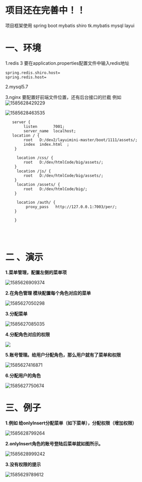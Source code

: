 # 项目还在完善中！！
 项目框架使用 spring boot  mybatis  shiro  tk.mybatis mysql  layui 


# 一、环境 
1.redis 3
要在application.properties配置文件中输入redis地址
    
    spring.redis.shiro.host= 
    spring.redis.host= 
    
2.mysql5.7
    
3.nginx 
     要配置好前端文件位置，还有后台接口的拦截
    例如  
  ![1585628429229](https://github.com/ratmhk/auth/blob/master/img/1585628429229.png)
 

  ![1585628463535](https://github.com/ratmhk/auth/blob/master/img/1585628463535.png)

       
       server {
            listen       7001;
            server_name  localhost;
       location / {
            root   D:/dev2/layuimini-master/boot/1111/assets/;
            index  index.html  ;
        }
    	
    	 location /css/ {
            root   D:/dev/htmlCode/big/assets/;           
        }
    	 location /js/ {
            root   D:/dev/htmlCode/big/assets/;   
        }
    	 location /assets/ {
            root   D:/dev/htmlCode/big/;   
        }
    	 
    	 location /auth/ {
             proxy_pass   http://127.0.0.1:7003/per/;    
        }
        
        }




​		 
​       

# 二 、演示

**1.菜单管理，配置左侧的菜单项**

![*1585626909374*](https://github.com/ratmhk/auth/blob/master/img/1585626909374.png)





**2.在角色管理 模块配置每个角色对应的菜单**

![1585627050298](https://github.com/ratmhk/auth/blob/master/img/1585627050298.png)

**3.分配菜单**



![1585627085035](https://github.com/ratmhk/auth/blob/master/img/1585627085035.png)



**4.分配角色对应的权限**



![](https://github.com/ratmhk/auth/blob/master/img/1585627352177.png)

**5.账号管理。给用户分配角色，那么用户就有了菜单和权限**

![1585627416871](https://github.com/ratmhk/auth/blob/master/img/1585627416871.png)

**6.分配用户的角色**

![1585627750674](https://github.com/ratmhk/auth/blob/master/img/1585627750674.png)





# 三、例子

**1.例如 给onlyInsert分配菜单（如下菜单），分配权限（增加权限）**

![1585628799264](https://github.com/ratmhk/auth/blob/master/img/1585628799264.png)

**2.onlyInsert角色的账号登陆后菜单就如图所示。**

![1585628999242](https://github.com/ratmhk/auth/blob/master/img/1585628999242.png)





**3.没有权限的提示**

![1585629789612](https://github.com/ratmhk/auth/blob/master/img/1585629789612.png)





